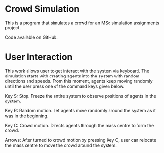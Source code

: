 # Crowd Simulation

This is a program that simulates a crowd for an MSc simulation assignments project.

Code available on GitHub.

# User Interaction

This work allows user to get interact with the system via keyboard. The simulation starts
with creating agents into the system with random directions and speeds. From this moment,
agents keep moving randomly until the user press one of the command keys given below.

Key S: Stop. Freeze the entire system to observe positions of agents in the system.

Key R: Random motion. Let agents move randomly around the system as it was in the
beginning.

Key C: Crowd motion. Directs agents through the mass centre to form the crowd.

Arrows: After turned to crowd motion by pressing Key C, user can relocate the mass centre
to move the crowd around the system.


